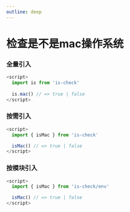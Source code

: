 ```yaml
---
outline: deep
---
```


# 检查是不是mac操作系统

### 全量引入
```javascript
<script>
  import is from 'is-check'
  
  is.mac() // => true | false
</script>
````
### 按需引入
```javascript
<script>
  import { isMac } from 'is-check'

  isMac() // => true | false
</script>
````
### 按模块引入
```javascript
<script>
  import { isMac } from 'is-check/env'

  isMac() // => true | false
</script>
````
